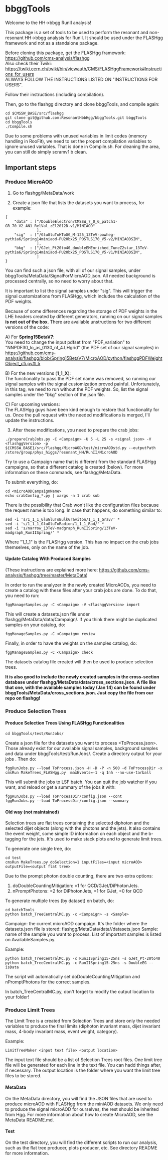 bbggTools
=========

Welcome to the HH->bbgg RunII analysis!

This package is a set of tools to be used to perform the resonant and non-resonant HH->bbgg analysis for RunII.
It should be used under the FLASHgg framework and not as a standalone package.

Before cloning this package, get the FLASHgg framework: https://github.com/cms-analysis/flashgg  
Also check their Twiki: https://twiki.cern.ch/twiki/bin/viewauth/CMS/FLASHggFramework#Instructions_for_users  
ALWAYS FOLLOW THE INSTRUCTIONS LISTED ON "INSTRUCTIONS FOR USERS".  

Follow their instructions (including compilation).

Then, go to the flashgg directory and clone bbggTools, and compile again:
```
cd $CMSSW_BASE/src/flashgg
git clone git@github.com:ResonantHbbHgg/bbggTools.git bbggTools
cd bbggTools
./Compile.sh
```

Due to some problems with unused variables in limit codes (memory handling in RooFit), we need to set the propert compilation variables to ignore unused variables. That is done in Compile.sh. For cleaning the area, you can still do simply scramv1 b clean.


## Important steps

### Produce MicroAOD

1) Go to flashgg/MetaData/work

2) Create a json file that lists the datasets you want to process, for example:  
```
{
    "data" : ["/DoubleElectron/CMSSW_7_0_6_patch1-GR_70_V2_AN1_RelVal_zEl2012D-v1/MINIAOD"
              ],
    "sig"  : ["/GluGluToHToGG_M-125_13TeV-powheg-pythia6/Spring14miniaod-PU20bx25_POSTLS170_V5-v2/MINIAODSIM",
              ],
    "bkg"  : ["/GJet_Pt20to40_doubleEMEnriched_TuneZ2star_13TeV-pythia6/Spring14miniaod-PU20bx25_POSTLS170_V5-v1/MINIAODSIM",
              ]
}
```  
You can find such a json file, with all of our signal samples, under bbggTools/MetaData/SignalForMicroAOD.json. All needed background is processed centrally, so no need to worry about that.  

It is important to list the signal samples under "sig". This will trigger the signal customizations from FLASHgg, which includes the calculation of the PDF weights.  

Because of some differences regarding the storage of PDF weights in the LHE headers created by different generators, running on our signal samples **is not out of the box**. There are available unstructions for two different versions of the code:  

A) For **Spring15BetaV7**:  
You need to change the input pdfset from "PDF_variation" to "NNPDF30_lo_as_0130_nf_4.LHgrid" (the PDF set of our signal samples) in https://github.com/cms-analysis/flashgg/blob/Spring15BetaV7/MicroAOD/python/flashggPDFWeightObject_cfi.py#L5   

B) For the new versions (**1_1_X**):  
The functionality to pass the PDF set name was removed, so running our signal samples with the signal customization proved painful. Unfortunately, in this tag, we need to run without the PDF weights. So, list the signal samples under the "bkg" section of the json file.  

C) For upcoming versions:   
The FLASHgg guys have been kind enough to restore that functionality for us. Once the pull request with the needed modifications is merged, I'll update the instructions.   

3) After these modifications, you need to prepare the crab jobs:   
```
./prepareCrabJobs.py -C <Campaign> -U 5 -L 25 -s <signal json> -V <flashggVersion> -p ${CMSSW_BASE}/src/flashgg/MicroAOD/test/microAODstd.py --outputPath /store/group/phys_higgs/resonant_HH/RunII/MicroAOD
```   
Try to use a Campaign name that is different from the standard FLASHgg campaigns, so that a different catalog is created (below). For more information on these commands, see flashgg/MetaData.   

To submit everything, do:   
```
cd <microAODCampaignName>
echo crabConfig_*.py | xargs -n 1 crab sub
```   
There is the possibility that Crab won't like the configuration files because the request name is too long. In case that happens, do something similar to:   
```
sed -i 's/1_1_1_GluGluToBulkGraviton/1_1_1_Grav/' *
sed -i 's/1_1_1_GluGluToRadion/1_1_1_Rad/' *
sed -i 's/narrow_13TeV-madgraph_RunIISpring/13TeV-madgraph_RunIISpring/' *
```   
Where "1_1_1" is the FLASHgg version. This has no impact on the crab jobs themselves, only on the name of the job.   

#### Update Catalog With Produced Samples
(These instructions are explained more here: https://github.com/cms-analysis/flashgg/tree/master/MetaData)   

In order to run the analyzer in the newly created MicroAODs, you need to create a catalog with these files after your crab jobs are done. To do that, you need to run:   
```
fggManageSamples.py -C <Campaign> -V <flashggVersion> import
```  
This will create a datasets.json file under flashgg/MetaData/data/Campaign/. If you think there might be duplicated samples on your catalog, do:   
```
fggManageSamples.py -C <Campaign> review
```   
Finally, in order to have the weights on the samples catalog, do:
```
fggManageSamples.py -C <Campaign> check
```   
The datasets catalog file created will then be used to produce selection trees.   

**It is also good to include the newly created samples in the cross-section database under flashgg/MetaData/data/cross_sections.json. A file like that one, with the available samples today (Jan 14) can be found under bbggTools/MetaData/cross_sections.json. Just copy the file from our repo on flashgg!**

### Produce Selection Trees

#### Produce Selection Trees Using FLASHgg Functionalities
```
cd bbggTools/test/RunJobs/
```   
Create a json file for the datasets you want to process <ToProcess.json>. Those already exist for our available signal samples, background samples and data under bbggTools/test/RunJobs/. Create a directory output for your jobs <ToProcessDir>. Then do:   
```
fggRunJobs.py --load ToProcess.json -H -D -P -n 500 -d ToProcessDir -x cmsRun MakeTrees_FLASHgg.py  maxEvents=-1 -q 1nh --no-use-tarball
```   
This will submit the jobs to LSF batch. You can quit the job watcher if you want, and reload or get a summary of the jobs it with:
```
fggRunJobs.py --load ToProcessDir/config.json --cont
fggRunJobs.py --load ToProcessDir/config.json --summary
```

#### Old way (not maintained)

Selection trees are flat trees containing the selected diphoton and the selected dijet objects (along with the photons and the jets). It also contains the event weight, some simple ID information on each object and the b-tagging for the jets. It's used to make stack plots and to generate limit trees.

To generate one single tree, do:
```
cd test
cmsRun MakeTrees.py doSelection=1 inputFiles=<input microAOD> outputFile=<output flat tree>
```

Due to the prompt photon double counting, there are two extra options:
1) doDoubleCountingMitigation: =1 for QCD/GJet/DiPhotonJets.
2) nPromptPhotons: =2 for DiPhotonJets, =1 for GJet, =0 for QCD

To generate multiple trees (by dataset) on batch, do:
```
cd batchTools
python batch_TreeCentralMC.py -c <Campaign> -s <Sample>
```

Campaign: the current microAOD campaign. It's the folder where the datasets.json file is stored: flashgg/MetaData/data/<Campaign>/datasets.json
Sample: name of the sample you want to process. List of important samples is listed on AvailableSamples.py. 

Example:
```
python batch_TreeCentralMC.py -c RunIISpring15-25ns -s GJet_Pt-20to40 
python batch_TreeCentralMC.py -c RunIISpring15-25ns -s DoubleEG --isData
```

The script will automatically set doDoubleCountingMitigation and nPromptPhotons for the correct samples.

In batch_TreeCentralMC.py, don't forget to modify the output location to your folder!

### Produce Limit Trees

The Limit Tree is a created from Selection Trees and store only the needed variables to produce the final limits (diphoton invariant mass, dijet invariant mass, 4-body invariant mass, event weight, category).

Example:
```
LimitTreeMaker <input text file> <output location>
```

The input text file should be a list of Selection Trees root files. One limit tree file will be generated for each line in the text file. You can hadd things after, if necessary. The output location is the folder where you want the limit tree files to be stored.

#### MetaData
On the MetaData directory, you will find the JSON files that are used to produce microAOD with FLASHgg from the miniAOD datasets. We only need to produce the signal microAOD for ourselves, the rest should be inherited from Hgg. For more information about how to create MicroAOD, see the MetaData README.md.

#### Test
On the test directory, you will find the different scripts to run our analysis, such as the flat tree producer, plots producer, etc. See directory README for more information.
